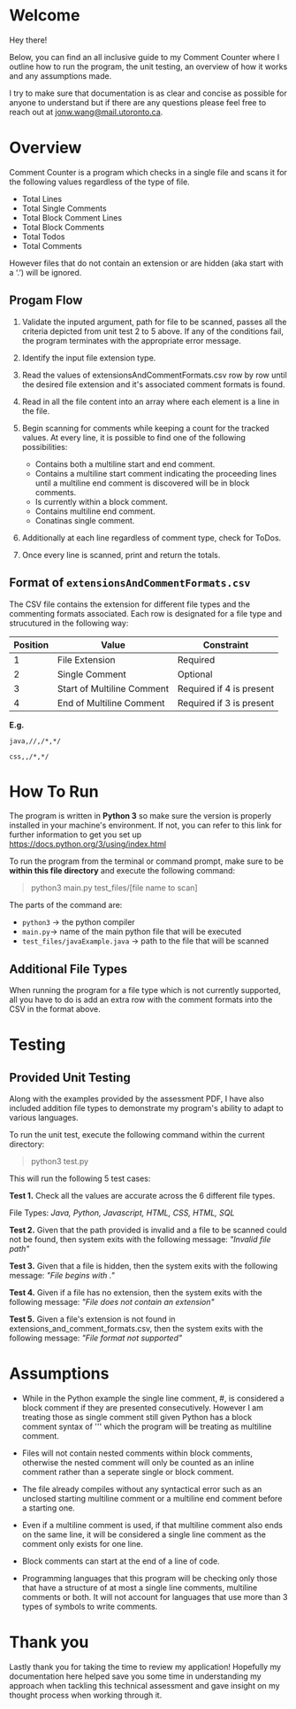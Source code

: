 # Welcome
Hey there!
 
Below, you can find an all inclusive guide to my Comment Counter where I outline how to run the program, the unit testing, an overview of how it works and any assumptions made.
 
I try to make sure that documentation is as clear and concise as possible for anyone to understand but if there are any questions please feel free to reach out at jonw.wang@mail.utoronto.ca.

# Overview  
Comment Counter is a program which checks in a single file and scans it for the following values regardless of the type of file. 
- Total Lines
- Total Single Comments
- Total Block Comment Lines
- Total Block Comments
- Total Todos
- Total  Comments

However files that do not contain an extension or are hidden (aka start with a ‘.’) will be ignored.

## Progam Flow 
1. Validate the inputed argument, path for file to be scanned, passes all the criteria depicted from unit test 2 to 5 above. If any of the conditions fail, the program terminates with the appropriate error message.

2. Identify the input file extension type.

3. Read the values of extensionsAndCommentFormats.csv row by row until the desired file extension and it's associated comment formats is found. 

4. Read in all the file content into an array where each element is a line in the file.

5. Begin scanning for comments while keeping a count for the tracked values. At every line, it is possible to find one of the following possibilities:
     
    - Contains both a multiline start and end comment. 
    - Contains a multiline start comment indicating the proceeding lines until a multiline end comment is discovered will be in block comments.
    - Is currently within a block comment.
    - Contains multiline end comment.
    - Conatinas single comment.

6. Additionally at each line regardless of comment type, check for ToDos.

7. Once every line is scanned, print and return the totals.


## Format of `extensionsAndCommentFormats.csv`
The CSV file contains the extension for different file types and the commenting formats associated. Each row is designated for a file type and strucutured in the following way:

Position |  Value | Constraint |
---- | --- | ----------- |
1 | File Extension | Required |
2 | Single Comment | Optional |
3 |  Start of Multiline Comment | Required if 4 is present |
4 | End of Multiline Comment | Required if 3 is present |

**E.g.**

 `java,//,/*,*/`

`css,,/*,*/`


# How To Run
The program is written in **Python 3** so make sure the version is properly installed in your machine's environment.
If not, you can refer to this link for further information to get you set up https://docs.python.org/3/using/index.html
 
To run the program from the terminal or command prompt, make sure to be **within this file directory** and execute the following command:
 
>python3 main.py test_files/[file name to scan]
 
The parts of the command are:
-   `python3` ->  the python compiler
-   `main.py`-> name of the main python file that will be executed
-   `test_files/javaExample.java` -> path to the file that will be scanned

 
## Additional File Types
When running the program for a file type which is not currently supported, all you have to do is add an extra row with the comment formats into the CSV in the format above.

# Testing
## Provided Unit Testing
Along with the examples provided by the assessment PDF, I have also included addition file types to demonstrate my program's ability to adapt to various languages.
 
To run the unit test, execute the following command within the current directory:
 
>python3 test.py
 
This will run the following 5 test cases:
 
**Test 1.** Check all the values are accurate across the 6 different file types.
 
File Types: *Java, Python, Javascript, HTML, CSS, HTML, SQL*
 
**Test 2.** Given that the path provided is invalid and a file to be scanned could not be found, then system exits with the following message: *"Invalid file path"*
 
**Test 3.**  Given that a file is hidden, then the system exits with the following message: *"File begins with ."*
 
**Test 4.** Given if a file has no extension, then the system exits with the following message: *"File does not contain an extension"*
 
**Test 5.** Given a file's extension is not found in extensions_and_comment_formats.csv, then the system exits with the following message: *"File format not supported"*
 
 
# Assumptions
- While in the Python example the single line comment, #, is considered a block comment if they are presented consecutively. However I am treating those as single comment still given Python has a block comment syntax of ''' which the program will be treating as multiline comment.
 
- Files will not contain nested comments within block comments, otherwise the nested comment will only be counted as an inline comment rather than a seperate single or block comment.
 
- The file already compiles without any syntactical error such as an unclosed starting multiline comment or a multiline end comment before a starting one.
- Even if a multiline comment is used, if that multiline comment also ends on the same line, it will be considered a single line comment as the comment only exists for one line.
 
- Block comments can start at the end of a line of code.
 
- Programming languages that this program will be checking only those that have a structure of at most a single line comments, multiline comments or both. It will not account for languages that use more than 3 types of symbols to write comments.



# Thank you
Lastly thank you for taking the time to review my application! Hopefully my documentation here helped save you some time in understanding my approach when tackling this technical assessment and gave insight on my thought process when working through it.